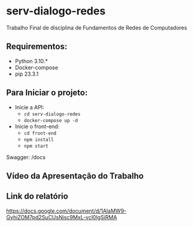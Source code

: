 # serv-dialogo-redes
Trabalho Final de disciplina de Fundamentos de Redes de Computadores

## Requirementos:
- Python 3.10.*
- Docker-compose
- pip 23.3.1

## Para Iniciar o projeto:
- Inicie a API: 
    - ``cd serv-dialogo-redes``
    - ``docker-compose up -d``
- Inicie o front-end:
    - ``cd front-end``
    - ``npm install``
    - ``npm start``


Swagger: /docs

## Vídeo da Apresentação do Trabalho

## Link do relatório
<https://docs.google.com/document/d/1AlaMW9-GyhiZOM7pd2SuCUsNjsc9MxL-vcl0lgSiRMA>
